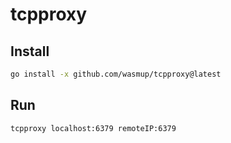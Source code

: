 # tcpproxy


## Install
```sh
go install -x github.com/wasmup/tcpproxy@latest
```


## Run
```sh
tcpproxy localhost:6379 remoteIP:6379
```